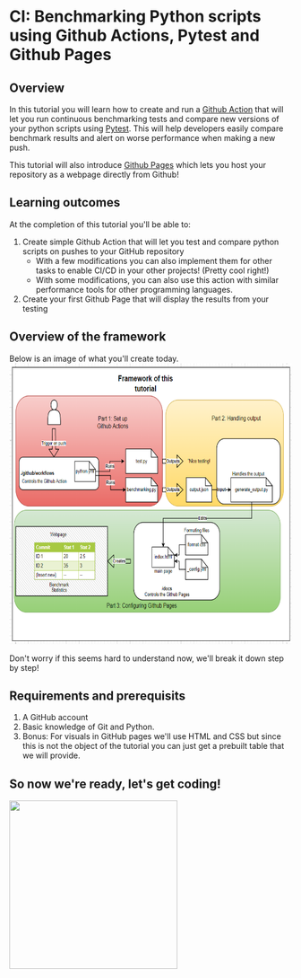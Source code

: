 # CI: Benchmarking Python scripts using Github Actions, Pytest and Github Pages
## Overview
In this tutorial you will learn how to create and run a [Github Action](https://github.com/features/actions) that will let you run continuous benchmarking tests and compare new versions of your python scripts using [Pytest](https://docs.pytest.org/en/6.2.x/). This will help developers easily compare benchmark results and alert on worse performance when making a new push.

This tutorial will also introduce [Github Pages](https://pages.github.com/) which lets you host your repository as a webpage directly from Github!

## Learning outcomes
At the completion of this tutorial you'll be able to:

1. Create simple Github Action that will let you test and compare python scripts on pushes to your GitHub repository
    * With a few modifications you can also implement them for other tasks to enable CI/CD in your other projects! (Pretty cool right!)
    * With some modifications, you can also use this action with similar performance tools for other programming languages.
2. Create your first Github Page that will display the results from your testing
## Overview of the framework
Below is an image of what you'll create today.
<img src="images/framework.PNG" width="700" height="500" />


Don't worry if this seems hard to understand now, we'll break it down step by step!
## Requirements and prerequisits 
1. A GitHub account
2. Basic knowledge of Git and Python. 
3. Bonus: For visuals in GitHub pages we'll use HTML and CSS but since this is not the object of the tutorial you can just get a prebuilt table that we will provide. 
## So now we're ready, let's get coding!

<img src="https://media.giphy.com/media/sSmxfWnEVxtWU/giphy.gif" width="300" height="300" />
